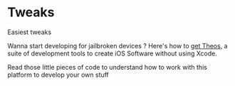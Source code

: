 Tweaks
=========

Easiest tweaks

Wanna start developing for jailbroken devices ? Here's how to [get Theos](http://iphonedevwiki.net/index.php/Theos/Getting_Started "Get Theos now !"), a suite of development tools to create iOS Software without using Xcode.

Read those little pieces of code to understand how to work with this platform to develop your own stuff

